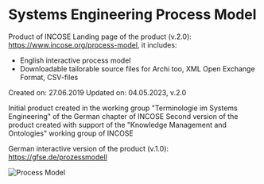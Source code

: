 # Systems Engineering Process Model
Product of INCOSE
Landing page of the product (v.2.0): https://www.incose.org/process-model, it includes:
- English interactive process model
- Downloadable tailorable source files for Archi too, XML Open Exchange Format, CSV-files

Created on: 27.06.2019
Updated on: 04.05.2023, v.2.0

Initial product created in the working group "Terminologie im Systems Engineering" of the German chapter of INCOSE
Second version of the product created with support of the "Knowledge Management and Ontologies" working group of INCOSE

German interactive version of the product (v.1.0): https://gfse.de/prozessmodell

![Process Model](https://alef1986.github.io/Systems-Engineering-Process-Model/extDocsImages/Image5.png) 
